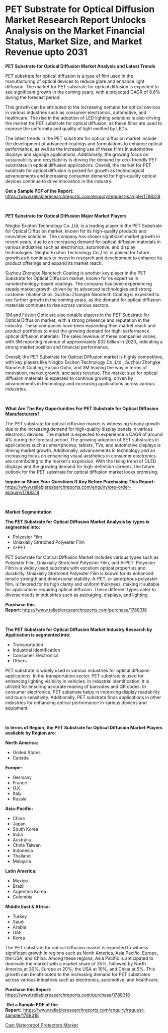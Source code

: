 <p><h1>PET Substrate for Optical Diffusion Market Research Report Unlocks Analysis on the Market Financial Status, Market Size, and Market Revenue upto 2031</h1></p><p><strong>PET Substrate for Optical Diffusion Market Analysis and Latest Trends</strong></p>
<p><p>PET substrate for optical diffusion is a type of film used in the manufacturing of optical devices to reduce glare and enhance light diffusion. The market for PET substrate for optical diffusion is expected to see significant growth in the coming years, with a projected CAGR of 8.6% during the forecast period. </p><p>This growth can be attributed to the increasing demand for optical devices in various industries such as consumer electronics, automotive, and healthcare. The rise in the adoption of LED lighting solutions is also driving the market for PET substrate for optical diffusion, as these films are used to improve the uniformity and quality of light emitted by LEDs.</p><p>The latest trends in the PET substrate for optical diffusion market include the development of advanced coatings and formulations to enhance optical performance, as well as the increasing use of these films in automotive displays and signage applications. Additionally, the growing focus on sustainability and recyclability is driving the demand for eco-friendly PET substrates in optical diffusion applications. Overall, the market for PET substrate for optical diffusion is poised for growth as technological advancements and increasing consumer demand for high-quality optical devices continue to drive innovation in the industry.</p></p>
<p><strong>Get a Sample PDF of the Report:&nbsp;</strong> <a href="https://www.reliableresearchreports.com/enquiry/request-sample/1788318">https://www.reliableresearchreports.com/enquiry/request-sample/1788318</a></p>
<p>&nbsp;</p>
<p><strong>PET Substrate for Optical Diffusion Major Market Players</strong></p>
<p><p>Ningbo Exciton Technology Co.,Ltd. is a leading player in the PET Substrate for Optical Diffusion market, known for its high-quality products and innovative solutions. The company has shown significant market growth in recent years, due to an increasing demand for optical diffusion materials in various industries such as electronics, automotive, and display technologies. Ningbo Exciton Technology Co.,Ltd. is poised for future growth as it continues to invest in research and development to enhance its product offerings and expand its market reach.</p><p>Suzhou Zhongke Nanotech Coating is another key player in the PET Substrate for Optical Diffusion market, known for its expertise in nanotechnology-based coatings. The company has been experiencing steady market growth, driven by its advanced technologies and strong customer relationships. Suzhou Zhongke Nanotech Coating is expected to see further growth in the coming years, as the demand for optical diffusion materials continues to rise across various sectors.</p><p>3M and Fusion Optix are also notable players in the PET Substrate for Optical Diffusion market, with a strong presence and reputation in the industry. These companies have been expanding their market reach and product portfolios to meet the growing demand for high-performance optical diffusion materials. The sales revenue of these companies varies, with 3M reporting revenue of approximately $32 billion in 2020, indicating a strong market position and financial performance.</p><p>Overall, the PET Substrate for Optical Diffusion market is highly competitive, with key players like Ningbo Exciton Technology Co.,Ltd., Suzhou Zhongke Nanotech Coating, Fusion Optix, and 3M leading the way in terms of innovation, market growth, and sales revenue. The market size for optical diffusion materials is expected to continue growing, driven by advancements in technology and increasing applications across various industries.</p></p>
<p>&nbsp;</p>
<p><strong>What Are The Key Opportunities For PET Substrate for Optical Diffusion Manufacturers?</strong></p>
<p><p>The PET substrate for optical diffusion market is witnessing steady growth due to the increasing demand for high-quality display panels in various electronic devices. The market is expected to experience a CAGR of around 4% during the forecast period. The growing adoption of PET substrates in applications such as smartphones, tablets, TVs, and automotive displays is driving market growth. Additionally, advancements in technology and an increasing focus on enhancing visual aesthetics in consumer electronics are contributing to the market's expansion. With the rising trend of OLED displays and the growing demand for high-definition screens, the future outlook for the PET substrate for optical diffusion market looks promising.</p></p>
<p><strong>Inquire or Share Your Questions If Any Before Purchasing This Report:</strong> <a href="https://www.reliableresearchreports.com/enquiry/pre-order-enquiry/1788318">https://www.reliableresearchreports.com/enquiry/pre-order-enquiry/1788318</a></p>
<p>&nbsp;</p>
<p><strong>Market Segmentation</strong></p>
<p><strong>The PET Substrate for Optical Diffusion Market Analysis by types is segmented into:</strong></p>
<p><ul><li>Polyester Film</li><li>Uniaxially Stretched Polyester Film</li><li>A-PET</li></ul></p>
<p><p>PET Substrate for Optical Diffusion Market includes various types such as Polyester Film, Uniaxially Stretched Polyester Film, and A-PET. Polyester Film is a widely used substrate with excellent optical properties and durability. Uniaxially Stretched Polyester Film is known for its enhanced tensile strength and dimensional stability. A-PET, or amorphous polyester film, is favored for its high clarity and uniform thickness, making it suitable for applications requiring optical diffusion. These different types cater to diverse needs in industries such as packaging, displays, and lighting.</p></p>
<p><strong>Purchase this Report:&nbsp;</strong><a href="https://www.reliableresearchreports.com/purchase/1788318">https://www.reliableresearchreports.com/purchase/1788318</a></p>
<p>&nbsp;</p>
<p><strong>The PET Substrate for Optical Diffusion Market Industry Research by Application is segmented into:</strong></p>
<p><ul><li>Transportation</li><li>Industrial Identification</li><li>Consumer Electronics</li><li>Others</li></ul></p>
<p><p>PET substrate is widely used in various industries for optical diffusion applications. In the transportation sector, PET substrate is used for enhancing lighting visibility in vehicles. In industrial identification, it is utilized for ensuring accurate reading of barcodes and QR codes. In consumer electronics, PET substrate helps in improving display readability and touch sensitivity. Additionally, PET substrate finds applications in other industries for enhancing optical performance in various devices and equipment.</p></p>
<p>&nbsp;</p>
<p><strong>In terms of Region, the PET Substrate for Optical Diffusion Market Players available by Region are:</strong></p>
<p>
    <p> <strong> North America: </strong>
        <ul>
            <li>United States</li>
            <li>Canada</li>
        </ul>
        </p> 
    <p> <strong> Europe: </strong>
        <ul>
            <li>Germany</li>
            <li>France</li>
            <li>U.K.</li>
            <li>Italy</li>
            <li>Russia</li>
        </ul>
        </p> 
    <p> <strong> Asia-Pacific: </strong>
        <ul>
            <li>China</li>
            <li>Japan</li>
            <li>South Korea</li>
            <li>India</li>
            <li>Australia</li>
            <li>China Taiwan</li>
            <li>Indonesia</li>
            <li>Thailand</li>
            <li>Malaysia</li>
        </ul>
        </p> 
    <p> <strong> Latin America: </strong>
        <ul>
            <li>Mexico</li>
            <li>Brazil</li>
            <li>Argentina Korea</li>
            <li>Colombia</li>
        </ul>
        </p> 
    <p> <strong> Middle East & Africa: </strong>
        <ul>
            <li>Turkey</li>
            <li>Saudi</li>
            <li>Arabia</li>
            <li>UAE</li>
            <li>Korea</li>
        </ul>
    </p>
    </p>
<p><p>The PET substrate for optical diffusion market is expected to witness significant growth in regions such as North America, Asia Pacific, Europe, the USA, and China. Among these regions, Asia Pacific is anticipated to dominate the market with a market share of 35%, followed by North America at 30%, Europe at 20%, the USA at 10%, and China at 5%. This growth can be attributed to the increasing demand for PET substrates across various industries such as electronics, automotive, and healthcare.</p></p>
<p><strong>Purchase this Report: </strong><a href="https://www.reliableresearchreports.com/purchase/1788318">https://www.reliableresearchreports.com/purchase/1788318</a></p>
<p>&nbsp;<strong>Get a Sample PDF of the Report:&nbsp;&nbsp;</strong><a href="https://www.reliableresearchreports.com/enquiry/request-sample/1788318">https://www.reliableresearchreports.com/enquiry/request-sample/1788318</a></p>
<p><strong></strong></p>
<p><p><a href="https://invited-way-688.notion.site/Cast-Waterproof-Protectors-Market-Size-Furnishes-Valuable-Information-Encompassing-Market-Share-Mar-2840537bc22648879d8b147e7d83e32d">Cast Waterproof Protectors Market</a></p></p>